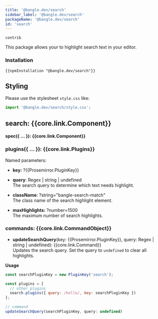 ```yaml
---
title: '@bangle.dev/search'
sidebar_label: '@bangle.dev/search'
packageName: '@bangle.dev/search'
id: 'search'
---
```


`contrib`

This package allows your to highlight search text in your editor.

### Installation

```
{{npmInstallation "@bangle.dev/search"}}
```

## Styling

Please use the stylesheet `style.css` like:

```js
import '@bangle.dev/search/style.css';
```

## search: {{core.link.Component}}

#### spec({ ... }): {{core.link.Component}}

### plugins({ ... }): {{core.link.Plugins}}

Named parameters:

- **key:** ?{{Prosemirror.PluginKey}}

- **query**: Regex | string | undefined\
  The search query to determine which text needs highlight.

- **className**: ?string="bangle-search-match"\
  The class name of the search highlight element.

- **maxHighlights:** ?number=1500\
  The maximum number of search highlights.

### commands: {{core.link.CommandObject}}

- **updateSearchQuery**(key: {{Prosemirror.PluginKey}}, query: Regex | string | undefined): {{core.link.Command}}\
  Updates the search query. Set the query to `undefined` to clear all highlights.

**Usage**

```js
const searchPluginKey = new PluginKey('search');

const plugins = [
  // other plugins
  search.plugins({ query: /hello/, key: searchPluginKey })
];

// command
updateSearchQuery(searchPluginKey, query: undefined)
```
